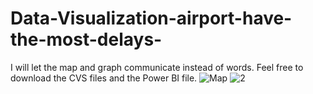 # Data-Visualization-airport-have-the-most-delays-
I will let the map and graph communicate instead of words. Feel free to download the CVS files and the Power BI file. 
![Map](https://user-images.githubusercontent.com/52235733/181302642-ed54be5c-f0ac-4e95-a26a-2feb3b291b52.JPG)
![2](https://user-images.githubusercontent.com/52235733/181302657-9b346de7-791c-4162-90f7-a2ea36285656.JPG)
